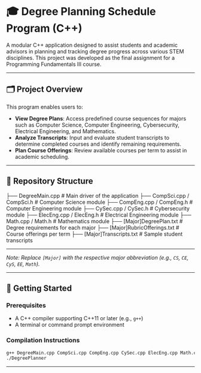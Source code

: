 # 🎓 Degree Planning Schedule Program (C++)

A modular C++ application designed to assist students and academic advisors in planning and tracking degree progress across various STEM disciplines. This project was developed as the final assignment for a Programming Fundamentals III course.

---

## 🗂️ Project Overview

This program enables users to:

- **View Degree Plans**: Access predefined course sequences for majors such as Computer Science, Computer Engineering, Cybersecurity, Electrical Engineering, and Mathematics.
- **Analyze Transcripts**: Input and evaluate student transcripts to determine completed courses and identify remaining requirements.
- **Plan Course Offerings**: Review available courses per term to assist in academic scheduling.

---

## 📁 Repository Structure

├── DegreeMain.cpp # Main driver of the application ├── CompSci.cpp / CompSci.h # Computer Science module ├── CompEng.cpp / CompEng.h # Computer Engineering module ├── CySec.cpp / CySec.h # Cybersecurity module ├── ElecEng.cpp / ElecEng.h # Electrical Engineering module ├── Math.cpp / Math.h # Mathematics module ├── [Major]DegreePlan.txt # Degree requirements for each major ├── [Major]RubricOfferings.txt # Course offerings per term ├── [Major]Transcripts.txt # Sample student transcripts

---


*Note: Replace `[Major]` with the respective major abbreviation (e.g., `CS`, `CE`, `CyS`, `EE`, `Math`).*

---

## 🚀 Getting Started

### Prerequisites

- A C++ compiler supporting C++11 or later (e.g., `g++`)
- A terminal or command prompt environment

### Compilation Instructions

```bash
g++ DegreeMain.cpp CompSci.cpp CompEng.cpp CySec.cpp ElecEng.cpp Math.cpp -o DegreePlanner
./DegreePlanner
```

---
